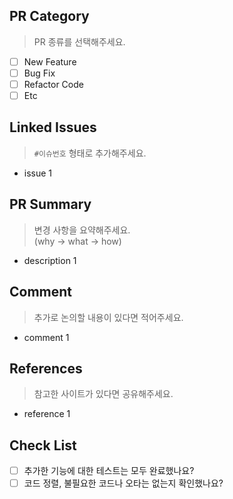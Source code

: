 ## PR Category

> PR 종류를 선택해주세요.

- [ ] New Feature
- [ ] Bug Fix
- [ ] Refactor Code
- [ ] Etc

## Linked Issues

> `#이슈번호` 형태로 추가해주세요.

- issue 1

## PR Summary

> 변경 사항을 요약해주세요. <br>
> (why -> what -> how)

- description 1

## Comment

> 추가로 논의할 내용이 있다면 적어주세요.

- comment 1

## References

> 참고한 사이트가 있다면 공유해주세요.

- reference 1

## Check List

- [ ] 추가한 기능에 대한 테스트는 모두 완료했나요?
- [ ] 코드 정렬, 불필요한 코드나 오타는 없는지 확인했나요?
